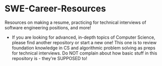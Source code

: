 # SWE-Career-Resources
Resources on making a resume, practicing for technical interviews of software engineering positions, and more!

* If you are looking for advanced, in-depth topics of Computer Science, please find another repository or start a new one! This one is to review foundation knowledge in CS and algorithmic problem solving as preps for technical interviews. Do NOT complain about how basic stuff in this repository is - they're SUPPOSED to!
